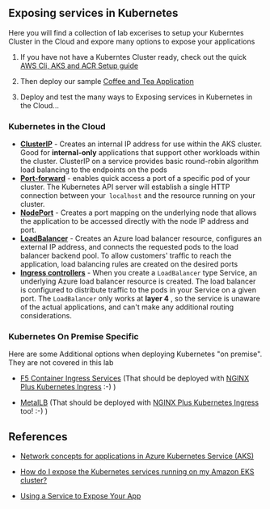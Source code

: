 ## Exposing services in Kubernetes

Here you will find a collection of lab excerises to setup your Kuberntes Cluster in the Cloud and expore many options to expose your applications

1. If you have not have a Kuberntes Cluster ready, check out the quick [AWS Cli, AKS and ACR Setup guide](AWS-setup-guide.md)

2. Then deploy our sample [Coffee and Tea Application](deploy-sample-application.md)
3. Deploy and test the many ways to Exposing services in Kubernetes in the Cloud...

### Kubernetes in the Cloud

* **[ClusterIP](ClusterIP.md)** - Creates an internal IP address for use  within the AKS cluster. Good for **internal-only** applications that support other workloads within the cluster. ClusterIP on a service provides basic round-robin algorithm load balancing to the endpoints on the pods
* [**Port-forward**](port-forward.md) - enables quick access a port of a specific pod of your cluster. The Kubernetes API server will establish a single HTTP  connection between your` localhost` and the resource running on your  cluster.
* [**NodePort**](NodePort.md) - Creates a port mapping on the underlying  node that allows the application to be accessed directly with the node  IP address and port. 
* [**LoadBalancer**](LoadBalancer.md) - Creates an Azure load balancer resource, configures an external IP address, and connects the requested  pods to the load balancer backend pool. To allow customers' traffic to  reach the application, load balancing rules are created on the desired  ports
* [**Ingress controllers**](Ingress-Controller.md) -  When you create a `LoadBalancer` type Service, an underlying Azure load balancer resource is created. The load balancer is configured to  distribute traffic to the pods in your Service on a given port. The  `LoadBalancer` only works at **layer 4** , so the service is unaware of the  actual applications, and can't make any additional routing  considerations.



### Kubernetes On Premise Specific

Here are some Additional options when deploying Kubernetes "on premise". They are not covered in this lab

*  [F5 Container Ingress Services](https://clouddocs.f5.com/containers/v2/) (That should be deployed with [NGINX Plus Kubernetes Ingress](https://www.nginx.com/products/nginx-ingress-controller/) :-) )

* [MetalLB](https://metallb.universe.tf/) (That should be deployed with [NGINX Plus Kubernetes Ingress](https://www.nginx.com/products/nginx-ingress-controller/) too! :-) )



## References

* [Network concepts for applications in Azure Kubernetes Service (AKS)](https://docs.microsoft.com/en-us/azure/aks/concepts-network#services)

* [How do I expose the Kubernetes services running on my Amazon EKS cluster?](https://aws.amazon.com/premiumsupport/knowledge-center/eks-kubernetes-services-cluster/)
* [Using a Service to Expose Your App](https://kubernetes.io/docs/tutorials/kubernetes-basics/expose/expose-intro/)

